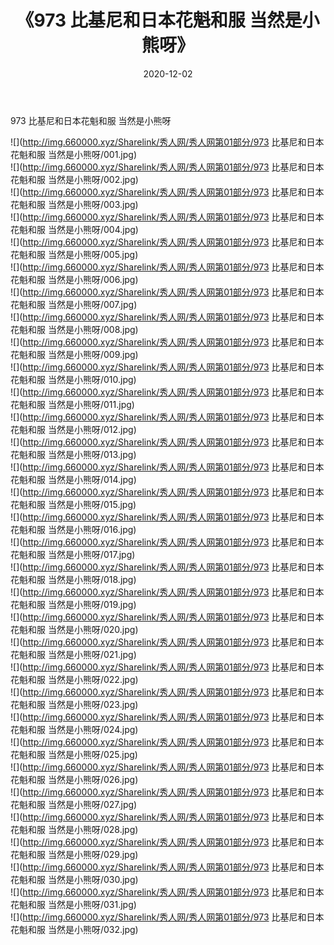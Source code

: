 ﻿---
layout: post
title:  《973 比基尼和日本花魁和服 当然是小熊呀》
date:   2020-12-02
img: http://img.660000.xyz/Sharelink/秀人网/秀人网第01部分/973 比基尼和日本花魁和服 当然是小熊呀/000.jpg
categories: [美女, 清纯, 唯美]
---

973 比基尼和日本花魁和服 当然是小熊呀

  ![](http://img.660000.xyz/Sharelink/秀人网/秀人网第01部分/973 比基尼和日本花魁和服 当然是小熊呀/001.jpg) <br> ![](http://img.660000.xyz/Sharelink/秀人网/秀人网第01部分/973 比基尼和日本花魁和服 当然是小熊呀/002.jpg) <br> ![](http://img.660000.xyz/Sharelink/秀人网/秀人网第01部分/973 比基尼和日本花魁和服 当然是小熊呀/003.jpg) <br> ![](http://img.660000.xyz/Sharelink/秀人网/秀人网第01部分/973 比基尼和日本花魁和服 当然是小熊呀/004.jpg) <br> ![](http://img.660000.xyz/Sharelink/秀人网/秀人网第01部分/973 比基尼和日本花魁和服 当然是小熊呀/005.jpg) <br> ![](http://img.660000.xyz/Sharelink/秀人网/秀人网第01部分/973 比基尼和日本花魁和服 当然是小熊呀/006.jpg) <br> ![](http://img.660000.xyz/Sharelink/秀人网/秀人网第01部分/973 比基尼和日本花魁和服 当然是小熊呀/007.jpg) <br> ![](http://img.660000.xyz/Sharelink/秀人网/秀人网第01部分/973 比基尼和日本花魁和服 当然是小熊呀/008.jpg) <br> ![](http://img.660000.xyz/Sharelink/秀人网/秀人网第01部分/973 比基尼和日本花魁和服 当然是小熊呀/009.jpg) <br> ![](http://img.660000.xyz/Sharelink/秀人网/秀人网第01部分/973 比基尼和日本花魁和服 当然是小熊呀/010.jpg) <br> ![](http://img.660000.xyz/Sharelink/秀人网/秀人网第01部分/973 比基尼和日本花魁和服 当然是小熊呀/011.jpg) <br> ![](http://img.660000.xyz/Sharelink/秀人网/秀人网第01部分/973 比基尼和日本花魁和服 当然是小熊呀/012.jpg) <br> ![](http://img.660000.xyz/Sharelink/秀人网/秀人网第01部分/973 比基尼和日本花魁和服 当然是小熊呀/013.jpg) <br> ![](http://img.660000.xyz/Sharelink/秀人网/秀人网第01部分/973 比基尼和日本花魁和服 当然是小熊呀/014.jpg) <br> ![](http://img.660000.xyz/Sharelink/秀人网/秀人网第01部分/973 比基尼和日本花魁和服 当然是小熊呀/015.jpg) <br> ![](http://img.660000.xyz/Sharelink/秀人网/秀人网第01部分/973 比基尼和日本花魁和服 当然是小熊呀/016.jpg) <br> ![](http://img.660000.xyz/Sharelink/秀人网/秀人网第01部分/973 比基尼和日本花魁和服 当然是小熊呀/017.jpg) <br> ![](http://img.660000.xyz/Sharelink/秀人网/秀人网第01部分/973 比基尼和日本花魁和服 当然是小熊呀/018.jpg) <br> ![](http://img.660000.xyz/Sharelink/秀人网/秀人网第01部分/973 比基尼和日本花魁和服 当然是小熊呀/019.jpg) <br> ![](http://img.660000.xyz/Sharelink/秀人网/秀人网第01部分/973 比基尼和日本花魁和服 当然是小熊呀/020.jpg) <br> ![](http://img.660000.xyz/Sharelink/秀人网/秀人网第01部分/973 比基尼和日本花魁和服 当然是小熊呀/021.jpg) <br> ![](http://img.660000.xyz/Sharelink/秀人网/秀人网第01部分/973 比基尼和日本花魁和服 当然是小熊呀/022.jpg) <br> ![](http://img.660000.xyz/Sharelink/秀人网/秀人网第01部分/973 比基尼和日本花魁和服 当然是小熊呀/023.jpg) <br> ![](http://img.660000.xyz/Sharelink/秀人网/秀人网第01部分/973 比基尼和日本花魁和服 当然是小熊呀/024.jpg) <br> ![](http://img.660000.xyz/Sharelink/秀人网/秀人网第01部分/973 比基尼和日本花魁和服 当然是小熊呀/025.jpg) <br> ![](http://img.660000.xyz/Sharelink/秀人网/秀人网第01部分/973 比基尼和日本花魁和服 当然是小熊呀/026.jpg) <br> ![](http://img.660000.xyz/Sharelink/秀人网/秀人网第01部分/973 比基尼和日本花魁和服 当然是小熊呀/027.jpg) <br> ![](http://img.660000.xyz/Sharelink/秀人网/秀人网第01部分/973 比基尼和日本花魁和服 当然是小熊呀/028.jpg) <br> ![](http://img.660000.xyz/Sharelink/秀人网/秀人网第01部分/973 比基尼和日本花魁和服 当然是小熊呀/029.jpg) <br> ![](http://img.660000.xyz/Sharelink/秀人网/秀人网第01部分/973 比基尼和日本花魁和服 当然是小熊呀/030.jpg) <br> ![](http://img.660000.xyz/Sharelink/秀人网/秀人网第01部分/973 比基尼和日本花魁和服 当然是小熊呀/031.jpg) <br> ![](http://img.660000.xyz/Sharelink/秀人网/秀人网第01部分/973 比基尼和日本花魁和服 当然是小熊呀/032.jpg) <br>